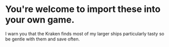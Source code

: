 # You're welcome to import these into your own game.
I warn you that the Kraken finds most of my larger ships particularly tasty so be gentle with them and save often.
